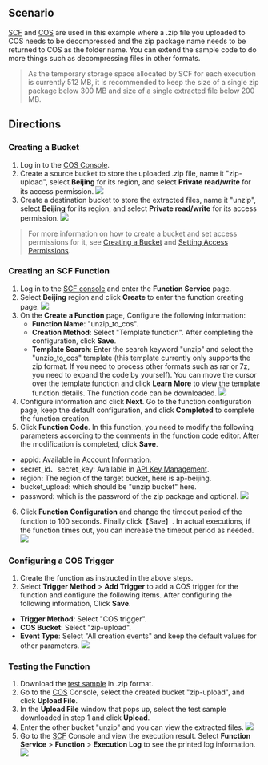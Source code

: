 ## Scenario

[SCF](https://intl.cloud.tencent.com/document/product/583) and [COS](https://intl.cloud.tencent.com/document/product/436) are used in this example where a .zip file you uploaded to COS needs to be decompressed and the zip package name needs to be returned to COS as the folder name. You can extend the sample code to do more things such as decompressing files in other formats.

> As the temporary storage space allocated by SCF for each execution is currently 512 MB, it is recommended to keep the size of a single zip package below 300 MB and size of a single extracted file below 200 MB.

## Directions

<span id="step01"></span>

### Creating a Bucket

1. Log in to the [COS Console](https://console.cloud.tencent.com/cos5).
2. Create a source bucket to store the uploaded .zip file, name it "zip-upload", select **Beijing** for its region, and select **Private read/write** for its access permission.
![](https://main.qcloudimg.com/raw/d53dcc605e19b60dcd731677be6bce8d.png)
3. Create a destination bucket to store the extracted files, name it "unzip", select **Beijing** for its region, and select **Private read/write** for its access permission.
![](https://main.qcloudimg.com/raw/a21e6da03df0a67097c5bdf9b16f8d15.png)

> For more information on how to create a bucket and set access permissions for it, see [Creating a Bucket](https://intl.cloud.tencent.com/document/product/436/13309) and [Setting Access Permissions](https://intl.cloud.tencent.com/document/product/436/13315). 

<span id="step02"></span>

### Creating an SCF Function

1. Log in to the [SCF console](https://console.cloud.tencent.com/scf/list?rid=8&ns=default) and enter the **Function Service** page.
2. Select **Beijing** region and click **Create** to enter the function creating page.
![](https://main.qcloudimg.com/raw/6d7c01d8a8e05fa3ba314c2a81d3cde0.png)
3. On the **Create a Function** page, Configure the following information:
	- **Function Name**: "unzip_to_cos".
	- **Creation Method**: Select "Template function". After completing the configuration, click **Save**.
	- **Template Search**: Enter the search keyword "unzip" and select the "unzip_to_cos" template (this template currently only supports the zip format. If you need to process other formats such as rar or 7z, you need to expand the code by yourself). You can move the cursor over the template function and click **Learn More** to view the template function details. The function code can be downloaded.
![](https://main.qcloudimg.com/raw/747fe3b60669de32af760620830f00d4.png)
4. Configure information and click **Next**. Go to the function configuration page, keep the default configuration, and click **Completed** to complete the function creation.
5. Click **Function Code**. In this function, you need to modify the following parameters according to the comments in the function code editor. After the modification is completed, click **Save**.
 - appid: Available in [Account Information](https://console.cloud.tencent.com/developer).
 - secret_id、secret_key: Available in [API Key Management](https://console.cloud.tencent.com/cam/capi).
 - region: The region of the target bucket, here is ap-beijing.
 - bucket_upload: which should be "unzip bucket" here.
 - password: which is the password of the zip package and optional.
![](https://main.qcloudimg.com/raw/67a9e79779146fd29772fdbff549a556.png)
6. Click **Function Configuration** and change the timeout period of the function to 100 seconds. Finally click【Save】. In actual executions, if the function times out, you can increase the timeout period as needed.
![](https://main.qcloudimg.com/raw/69884533f9d712a17d9ea99de2e8e1fb.png)

<span id="step03"></span>

### Configuring a COS Trigger
1. Create the function as instructed in the above steps.
2. Select **Trigger Method** > **Add Trigger** to add a COS trigger for the function and configure the following items. After configuring the following information, Click **Save**.
 - **Trigger Method**: Select "COS trigger".
 - **COS Bucket**: Select "zip-upload".
 - **Event Type**: Select "All creation events" and keep the default values for other parameters.
![](https://main.qcloudimg.com/raw/88590d14d8aa829c69f9a4ba1d3c74b5.png)

<span id="step04"></span>

### Testing the Function

1. Download the [test sample](https://main.qcloudimg.com/raw/6e0d4837eefd0ce77dac8a3973acdf39.zip) in .zip format.
2. Go to the [COS](https://console.cloud.tencent.com/cos5/bucket) Console, select the created bucket "zip-upload", and click **Upload File**.
3. In the **Upload File** window that pops up, select the test sample downloaded in step 1 and click **Upload**.
4. Enter the other bucket "unzip" and you can view the extracted files.
![](https://main.qcloudimg.com/raw/bc3a4919b73683a5a8a3f5b74b52e420.png)
5. Go to the [SCF](https://console.cloud.tencent.com/scf/list?rid=8&ns=default) Console and view the execution result. Select **Function Service** > **Function** > **Execution Log** to see the printed log information.
![](https://main.qcloudimg.com/raw/66ec9c1e7268d7ad5a22bf7e000a9739.png)
